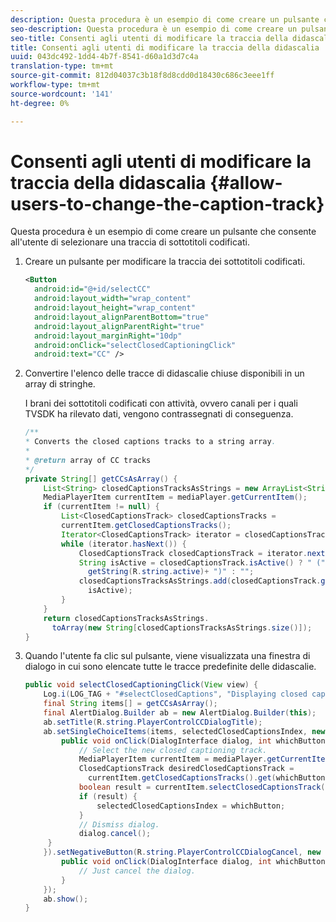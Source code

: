 ```yaml
---
description: Questa procedura è un esempio di come creare un pulsante che consente all'utente di selezionare una traccia di sottotitoli codificati.
seo-description: Questa procedura è un esempio di come creare un pulsante che consente all'utente di selezionare una traccia di sottotitoli codificati.
seo-title: Consenti agli utenti di modificare la traccia della didascalia
title: Consenti agli utenti di modificare la traccia della didascalia
uuid: 043dc492-1dd4-4b7f-8541-d60a1d3d7c4a
translation-type: tm+mt
source-git-commit: 812d04037c3b18f8d8cdd0d18430c686c3eee1ff
workflow-type: tm+mt
source-wordcount: '141'
ht-degree: 0%

---
```



# Consenti agli utenti di modificare la traccia della didascalia {#allow-users-to-change-the-caption-track}

Questa procedura è un esempio di come creare un pulsante che consente all&#39;utente di selezionare una traccia di sottotitoli codificati.

1. Creare un pulsante per modificare la traccia dei sottotitoli codificati.

   ```xml
   <Button 
     android:id="@+id/selectCC" 
     android:layout_width="wrap_content" 
     android:layout_height="wrap_content" 
     android:layout_alignParentBottom="true" 
     android:layout_alignParentRight="true" 
     android:layout_marginRight="10dp" 
     android:onClick="selectClosedCaptioningClick" 
     android:text="CC" /> 
   ```

1. Convertire l&#39;elenco delle tracce di didascalie chiuse disponibili in un array di stringhe.

   I brani dei sottotitoli codificati con attività, ovvero canali per i quali TVSDK ha rilevato dati, vengono contrassegnati di conseguenza.

   ```java
   /** 
   * Converts the closed captions tracks to a string array. 
   * 
   * @return array of CC tracks 
   */ 
   private String[] getCCsAsArray() { 
       List<String> closedCaptionsTracksAsStrings = new ArrayList<String>(); 
       MediaPlayerItem currentItem = mediaPlayer.getCurrentItem(); 
       if (currentItem != null) { 
           List<ClosedCaptionsTrack> closedCaptionsTracks = 
           currentItem.getClosedCaptionsTracks(); 
           Iterator<ClosedCaptionsTrack> iterator = closedCaptionsTracks.iterator(); 
           while (iterator.hasNext()) { 
               ClosedCaptionsTrack closedCaptionsTrack = iterator.next(); 
               String isActive = closedCaptionsTrack.isActive() ? " (" +  
                 getString(R.string.active)+ ")" : ""; 
               closedCaptionsTracksAsStrings.add(closedCaptionsTrack.getName() +  
                 isActive); 
           } 
       } 
       return closedCaptionsTracksAsStrings. 
         toArray(new String[closedCaptionsTracksAsStrings.size()]); 
   } 
   ```

1. Quando l&#39;utente fa clic sul pulsante, viene visualizzata una finestra di dialogo in cui sono elencate tutte le tracce predefinite delle didascalie.

   ```java
   public void selectClosedCaptioningClick(View view) { 
       Log.i(LOG_TAG + "#selectClosedCaptions", "Displaying closed captions chooser dialog."); 
       final String items[] = getCCsAsArray(); 
       final AlertDialog.Builder ab = new AlertDialog.Builder(this); 
       ab.setTitle(R.string.PlayerControlCCDialogTitle); 
       ab.setSingleChoiceItems(items, selectedClosedCaptionsIndex, new DialogInterface.OnClickListener() { 
           public void onClick(DialogInterface dialog, int whichButton) { 
               // Select the new closed captioning track. 
               MediaPlayerItem currentItem = mediaPlayer.getCurrentItem(); 
               ClosedCaptionsTrack desiredClosedCaptionsTrack =  
                 currentItem.getClosedCaptionsTracks().get(whichButton); 
               boolean result = currentItem.selectClosedCaptionsTrack(desiredClosedCaptionsTrack); 
               if (result) { 
                   selectedClosedCaptionsIndex = whichButton; 
               } 
               // Dismiss dialog. 
               dialog.cancel(); 
        } 
       }).setNegativeButton(R.string.PlayerControlCCDialogCancel, new DialogInterface.OnClickListener() { 
           public void onClick(DialogInterface dialog, int whichButton) { 
               // Just cancel the dialog. 
           } 
       }); 
       ab.show(); 
   } 
   ```

